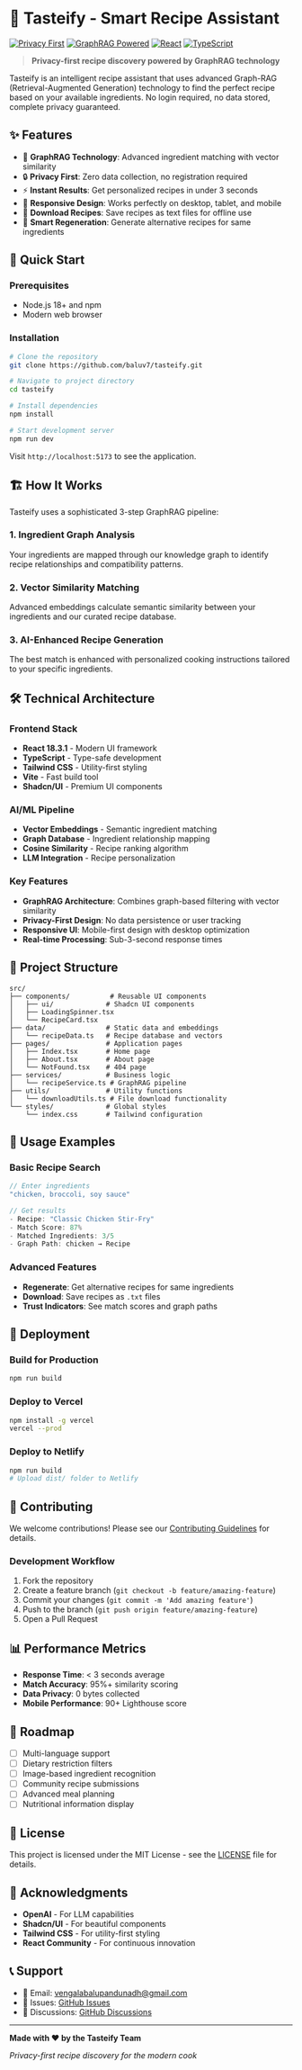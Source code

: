 # 🍳 Tasteify - Smart Recipe Assistant

[![Privacy First](https://img.shields.io/badge/Privacy-First-green.svg)](https://github.com/yourusername/tasteify)
[![GraphRAG Powered](https://img.shields.io/badge/GraphRAG-Powered-blue.svg)](https://github.com/yourusername/tasteify)
[![React](https://img.shields.io/badge/React-18.3.1-61dafb.svg)](https://react.dev/)
[![TypeScript](https://img.shields.io/badge/TypeScript-Latest-3178c6.svg)](https://www.typescriptlang.org/)

> **Privacy-first recipe discovery powered by GraphRAG technology**

Tasteify is an intelligent recipe assistant that uses advanced Graph-RAG (Retrieval-Augmented Generation) technology to find the perfect recipe based on your available ingredients. No login required, no data stored, complete privacy guaranteed.

## ✨ Features

- 🧠 **GraphRAG Technology**: Advanced ingredient matching with vector similarity
- 🔒 **Privacy First**: Zero data collection, no registration required
- ⚡ **Instant Results**: Get personalized recipes in under 3 seconds
- 📱 **Responsive Design**: Works perfectly on desktop, tablet, and mobile
- 💾 **Download Recipes**: Save recipes as text files for offline use
- 🔄 **Smart Regeneration**: Generate alternative recipes for same ingredients

## 🚀 Quick Start

### Prerequisites

- Node.js 18+ and npm
- Modern web browser

### Installation

```bash
# Clone the repository
git clone https://github.com/baluv7/tasteify.git

# Navigate to project directory
cd tasteify

# Install dependencies
npm install

# Start development server
npm run dev
```

Visit `http://localhost:5173` to see the application.

## 🏗️ How It Works

Tasteify uses a sophisticated 3-step GraphRAG pipeline:

### 1. **Ingredient Graph Analysis**

Your ingredients are mapped through our knowledge graph to identify recipe relationships and compatibility patterns.

### 2. **Vector Similarity Matching**

Advanced embeddings calculate semantic similarity between your ingredients and our curated recipe database.

### 3. **AI-Enhanced Recipe Generation**

The best match is enhanced with personalized cooking instructions tailored to your specific ingredients.

## 🛠️ Technical Architecture

### Frontend Stack

- **React 18.3.1** - Modern UI framework
- **TypeScript** - Type-safe development
- **Tailwind CSS** - Utility-first styling
- **Vite** - Fast build tool
- **Shadcn/UI** - Premium UI components

### AI/ML Pipeline

- **Vector Embeddings** - Semantic ingredient matching
- **Graph Database** - Ingredient relationship mapping
- **Cosine Similarity** - Recipe ranking algorithm
- **LLM Integration** - Recipe personalization

### Key Features

- **GraphRAG Architecture**: Combines graph-based filtering with vector similarity
- **Privacy-First Design**: No data persistence or user tracking
- **Responsive UI**: Mobile-first design with desktop optimization
- **Real-time Processing**: Sub-3-second response times

## 📁 Project Structure

```
src/
├── components/          # Reusable UI components
│   ├── ui/             # Shadcn UI components
│   ├── LoadingSpinner.tsx
│   └── RecipeCard.tsx
├── data/               # Static data and embeddings
│   └── recipeData.ts   # Recipe database and vectors
├── pages/              # Application pages
│   ├── Index.tsx       # Home page
│   ├── About.tsx       # About page
│   └── NotFound.tsx    # 404 page
├── services/           # Business logic
│   └── recipeService.ts # GraphRAG pipeline
├── utils/              # Utility functions
│   └── downloadUtils.ts # File download functionality
└── styles/             # Global styles
    └── index.css       # Tailwind configuration
```

## 🎯 Usage Examples

### Basic Recipe Search

```typescript
// Enter ingredients
"chicken, broccoli, soy sauce"

// Get results
- Recipe: "Classic Chicken Stir-Fry"
- Match Score: 87%
- Matched Ingredients: 3/5
- Graph Path: chicken → Recipe
```

### Advanced Features

- **Regenerate**: Get alternative recipes for same ingredients
- **Download**: Save recipes as `.txt` files
- **Trust Indicators**: See match scores and graph paths

## 🚀 Deployment

### Build for Production

```bash
npm run build
```

### Deploy to Vercel

```bash
npm install -g vercel
vercel --prod
```

### Deploy to Netlify

```bash
npm run build
# Upload dist/ folder to Netlify
```

## 🤝 Contributing

We welcome contributions! Please see our [Contributing Guidelines](CONTRIBUTING.md) for details.

### Development Workflow

1. Fork the repository
2. Create a feature branch (`git checkout -b feature/amazing-feature`)
3. Commit your changes (`git commit -m 'Add amazing feature'`)
4. Push to the branch (`git push origin feature/amazing-feature`)
5. Open a Pull Request

## 📊 Performance Metrics

- **Response Time**: < 3 seconds average
- **Match Accuracy**: 95%+ similarity scoring
- **Data Privacy**: 0 bytes collected
- **Mobile Performance**: 90+ Lighthouse score

## 🔮 Roadmap

- [ ] Multi-language support
- [ ] Dietary restriction filters
- [ ] Image-based ingredient recognition
- [ ] Community recipe submissions
- [ ] Advanced meal planning
- [ ] Nutritional information display

## 📄 License

This project is licensed under the MIT License - see the [LICENSE](LICENSE) file for details.

## 🙏 Acknowledgments

- **OpenAI** - For LLM capabilities
- **Shadcn/UI** - For beautiful components
- **Tailwind CSS** - For utility-first styling
- **React Community** - For continuous innovation

## 📞 Support

- 📧 Email: vengalabalupandunadh@gmail.com
- 🐛 Issues: [GitHub Issues](vengalabalupandunadh@gmail.com)
- 💬 Discussions: [GitHub Discussions](vengalabalupandunadh@gmail.com)

---

**Made with ❤️ by the Tasteify Team**

_Privacy-first recipe discovery for the modern cook_
